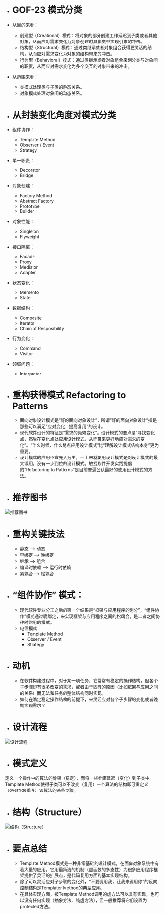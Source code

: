 - # GOF-23 模式分类
- 从目的来看：  
  - 创建型（Creational）模式：将对象的部分创建工作延迟到子类或者其他对象，从而应对需求变化为对象创建时具体类型实现引来的冲击。
  - 结构型（Structural）模式：通过类继承或者对象组合获得更灵活的结构，从而应对需求变化为对象的结构带来的冲击。
  - 行为型（Behavioral）模式：通过类继承或者对象组合来划分类与对象间的职责，从而应对需求变化为多个交互的对象带来的冲击。
 - 从范围来看：  
    - 类模式处理类与子类的静态关系。
    - 对象模式处理对象间的动态关系。
 
- # 从封装变化角度对模式分类
 - 组件协作：
    - Template Method
    - Observer / Event
    - Strategy
 - 单一职责：
    - Decorator
    - Bridge
 - 对象创建：
    - Factory Method
    - Abstract Factory
    - Prototype
    - Builder
 - 对象性能：
    - Singleton
    - Flyweight
 - 接口隔离：
     - Facade
     - Proxy
     - Mediator
     - Adapter
  - 状态变化：
     - Memento
     - State
  - 数据结构：
      - Composite
      - Iterator
      - Chain of Resposibility
  - 行为变化：
      - Command
      - Visitor
  - 领域问题：
      - Interpreter
      
- # 重构获得模式 Refactoring to Patterns
  - 面向对象设计模式是“好的面向对象设计”，所谓“好的面向对象设计”指是那些可以满足“应对变化，提高复用”的设计。
  - 现代软件设计的特征是“需求的频繁变化”。设计模式的要点是“寻找变化点，然后在变化点处应用设计模式，从而带来更好地应对需求的变化”。“什么时候、什么地点应用设计模式”比“理解设计模式结构本身”更为重要。
  - 设计模式的应用不宜先入为主，一上来就使用设计模式是对设计模式的最大误用。没有一步到位的设计模式。敏捷软件开发实践提倡的“Refactoring to Patterns”是目前普遍公认最好的使用设计模式的方法。
  
- # 推荐图书
![推荐图书](https://github.com/havenow/my-C-plus-plus/blob/master/C%2B%2B%E8%AE%BE%E8%AE%A1%E6%A8%A1%E5%BC%8F/images/%E6%8E%A8%E8%8D%90%E5%9B%BE%E4%B9%A6.png)  

- # 重构关键技法
    - 静态 ——> 动态
    - 早绑定 ——> 晚绑定
    - 继承 ——> 组合
    - 编译时依赖 ——> 运行时依赖
    - 紧耦合 ——> 松耦合
    
- # “组件协作” 模式：
    - 现代软件专业分工之后的第一个结果是“框架与应用程序的划分”，“组件协作”模式通过晚绑定，来实现框架与应用程序之间的松耦合，是二者之间协作时常用的模式。
    - 电信模式
        - Template Method
        - Observer / Event
        - Strategy
        
- # 动机
    - 在软件构建过程中，对于某一项任务，它常常有稳定的操作结构，但各个子步骤却有很多改变的需求，或者由于固有的原因（比如框架与应用之间的关系）而无法和任务的整体结构同时实现。
    - 如何在确定稳定操作结构的前提下，来灵活应对各个子步骤的变化或者晚期实现需求？
    
- # 设计流程
![设计流程](https://github.com/havenow/my-C-plus-plus/blob/master/C%2B%2B%E8%AE%BE%E8%AE%A1%E6%A8%A1%E5%BC%8F/images/%E8%AE%BE%E8%AE%A1%E6%B5%81%E7%A8%8B.png)  

- # 模式定义
定义一个操作中的算法的骨架（稳定），而将一些步骤延迟（变化）到子类中。Template Method使得子类可以不改变（复用）一个算法的结构即可重定义（override重写）该算法的某些步骤。

- # 结构（Structure）
![结构（Structure）](https://github.com/havenow/my-C-plus-plus/blob/master/C%2B%2B%E8%AE%BE%E8%AE%A1%E6%A8%A1%E5%BC%8F/images/%E7%BB%93%E6%9E%84%EF%BC%88Structure%EF%BC%89.png)  

- # 要点总结
    - Template Method模式是一种非常基础的设计模式，在面向对象系统中有着大量的应用。它用最简洁的机制（虚函数的多态性）为很多应用程序框架提供了灵活的扩展点，是代码复用方面的基本实现结构。
    - 除了可以灵活应对子步骤的变化外，“不要调用我，让我来调用你”的反向控制结构是Templater Method的典型应用。
    - 在具体实现方面，被Template Method调用的虚方法可以具有实现，也可以没有任何实现（抽象方法、纯虚方法），但一般推荐将它们设置为protected方法。


        
    
